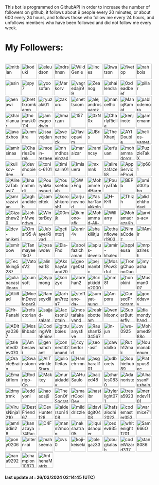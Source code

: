 <p>This bot is programmed on GithubAPI in order to increase the number of followers on github, it follows about 9 people every 20 minutes, or about 600 every 24 hours, and follows those who follow me every 24 hours, and unfollows members who have been followed and did not follow me every week.</p><h1>My Followers:</h1><br>
<a href="https://github.com/mitblan"><img src="https://avatars.githubusercontent.com/u/3195?v=4" alt="mitblan" style="height:50px;width:50px;"/></a>
<a href="https://github.com/koduki"><img src="https://avatars.githubusercontent.com/u/18462?v=4" alt="koduki" style="height:50px;width:50px;"/></a>
<a href="https://github.com/eleudson"><img src="https://avatars.githubusercontent.com/u/26655?v=4" alt="eleudson" style="height:50px;width:50px;"/></a>
<a href="https://github.com/ndrshnsn"><img src="https://avatars.githubusercontent.com/u/27927?v=4" alt="ndrshnsn" style="height:50px;width:50px;"/></a>
<a href="https://github.com/WildGenie"><img src="https://avatars.githubusercontent.com/u/39780?v=4" alt="WildGenie" style="height:50px;width:50px;"/></a>
<a href="https://github.com/linces"><img src="https://avatars.githubusercontent.com/u/45243?v=4" alt="linces" style="height:50px;width:50px;"/></a>
<a href="https://github.com/kwatson"><img src="https://avatars.githubusercontent.com/u/47849?v=4" alt="kwatson" style="height:50px;width:50px;"/></a>
<a href="https://github.com/fivetop"><img src="https://avatars.githubusercontent.com/u/50413?v=4" alt="fivetop" style="height:50px;width:50px;"/></a>
<a href="https://github.com/nahbois"><img src="https://avatars.githubusercontent.com/u/55395?v=4" alt="nahbois" style="height:50px;width:50px;"/></a>
<a href="https://github.com/esin"><img src="https://avatars.githubusercontent.com/u/69767?v=4" alt="esin" style="height:50px;width:50px;"/></a>
<a href="https://github.com/spy7"><img src="https://avatars.githubusercontent.com/u/82372?v=4" alt="spy7" style="height:50px;width:50px;"/></a>
<a href="https://github.com/yoosofan"><img src="https://avatars.githubusercontent.com/u/94287?v=4" alt="yoosofan" style="height:50px;width:50px;"/></a>
<a href="https://github.com/Markorv"><img src="https://avatars.githubusercontent.com/u/102870?v=4" alt="Markorv" style="height:50px;width:50px;"/></a>
<a href="https://github.com/vagredajr99"><img src="https://avatars.githubusercontent.com/u/112998?v=4" alt="vagredajr99" style="height:50px;width:50px;"/></a>
<a href="https://github.com/Zeanog"><img src="https://avatars.githubusercontent.com/u/142208?v=4" alt="Zeanog" style="height:50px;width:50px;"/></a>
<a href="https://github.com/shailendra"><img src="https://avatars.githubusercontent.com/u/145175?v=4" alt="shailendra" style="height:50px;width:50px;"/></a>
<a href="https://github.com/0xdeadbeef"><img src="https://avatars.githubusercontent.com/u/150708?v=4" alt="0xdeadbeef" style="height:50px;width:50px;"/></a>
<a href="https://github.com/pillar"><img src="https://avatars.githubusercontent.com/u/156289?v=4" alt="pillar" style="height:50px;width:50px;"/></a>
<a href="https://github.com/aenawi"><img src="https://avatars.githubusercontent.com/u/158606?v=4" alt="aenawi" style="height:50px;width:50px;"/></a>
<a href="https://github.com/brettkromkamp"><img src="https://avatars.githubusercontent.com/u/160078?v=4" alt="brettkromkamp" style="height:50px;width:50px;"/></a>
<a href="https://github.com/ryuzaki01"><img src="https://avatars.githubusercontent.com/u/164993?v=4" alt="ryuzaki01" style="height:50px;width:50px;"/></a>
<a href="https://github.com/zakuru"><img src="https://avatars.githubusercontent.com/u/171174?v=4" alt="zakuru" style="height:50px;width:50px;"/></a>
<a href="https://github.com/snettscom"><img src="https://avatars.githubusercontent.com/u/175748?v=4" alt="snettscom" style="height:50px;width:50px;"/></a>
<a href="https://github.com/alejandrosuarez"><img src="https://avatars.githubusercontent.com/u/180114?v=4" alt="alejandrosuarez" style="height:50px;width:50px;"/></a>
<a href="https://github.com/manoelhc"><img src="https://avatars.githubusercontent.com/u/185583?v=4" alt="manoelhc" style="height:50px;width:50px;"/></a>
<a href="https://github.com/ManojKamat"><img src="https://avatars.githubusercontent.com/u/209821?v=4" alt="ManojKamat" style="height:50px;width:50px;"/></a>
<a href="https://github.com/pablodemora"><img src="https://avatars.githubusercontent.com/u/227205?v=4" alt="pablodemora" style="height:50px;width:50px;"/></a>
<a href="https://github.com/khairilanuar"><img src="https://avatars.githubusercontent.com/u/227631?v=4" alt="khairilanuar" style="height:50px;width:50px;"/></a>
<a href="https://github.com/thomask0114"><img src="https://avatars.githubusercontent.com/u/231329?v=4" alt="thomask0114" style="height:50px;width:50px;"/></a>
<a href="https://github.com/jamesgoodwin"><img src="https://avatars.githubusercontent.com/u/251963?v=4" alt="jamesgoodwin" style="height:50px;width:50px;"/></a>
<a href="https://github.com/hmarzan"><img src="https://avatars.githubusercontent.com/u/265841?v=4" alt="hmarzan" style="height:50px;width:50px;"/></a>
<a href="https://github.com/157"><img src="https://avatars.githubusercontent.com/u/1020018?v=4" alt="157" style="height:50px;width:50px;"/></a>
<a href="https://github.com/0xN0x"><img src="https://avatars.githubusercontent.com/u/1781547?v=4" alt="0xN0x" style="height:50px;width:50px;"/></a>
<a href="https://github.com/CharlyRielle"><img src="https://avatars.githubusercontent.com/u/2490528?v=4" alt="CharlyRielle" style="height:50px;width:50px;"/></a>
<a href="https://github.com/kenjinote"><img src="https://avatars.githubusercontent.com/u/2605401?v=4" alt="kenjinote" style="height:50px;width:50px;"/></a>
<a href="https://github.com/gamemann"><img src="https://avatars.githubusercontent.com/u/6509565?v=4" alt="gamemann" style="height:50px;width:50px;"/></a>
<a href="https://github.com/javadxhos"><img src="https://avatars.githubusercontent.com/u/8378177?v=4" alt="javadxhos" style="height:50px;width:50px;"/></a>
<a href="https://github.com/unmitra"><img src="https://avatars.githubusercontent.com/u/8395463?v=4" alt="unmitra" style="height:50px;width:50px;"/></a>
<a href="https://github.com/issavejdani"><img src="https://avatars.githubusercontent.com/u/10261553?v=4" alt="issavejdani" style="height:50px;width:50px;"/></a>
<a href="https://github.com/svenerbeck"><img src="https://avatars.githubusercontent.com/u/12124066?v=4" alt="svenerbeck" style="height:50px;width:50px;"/></a>
<a href="https://github.com/flaviopavim"><img src="https://avatars.githubusercontent.com/u/15269375?v=4" alt="flaviopavim" style="height:50px;width:50px;"/></a>
<a href="https://github.com/JBris"><img src="https://avatars.githubusercontent.com/u/16170973?v=4" alt="JBris" style="height:50px;width:50px;"/></a>
<a href="https://github.com/TheKhanj"><img src="https://avatars.githubusercontent.com/u/17639831?v=4" alt="TheKhanj" style="height:50px;width:50px;"/></a>
<a href="https://github.com/AYIDouble"><img src="https://avatars.githubusercontent.com/u/18186995?v=4" alt="AYIDouble" style="height:50px;width:50px;"/></a>
<a href="https://github.com/helios-yamet"><img src="https://avatars.githubusercontent.com/u/19288394?v=4" alt="helios-yamet" style="height:50px;width:50px;"/></a>
<a href="https://github.com/amirsinaa"><img src="https://avatars.githubusercontent.com/u/20769213?v=4" alt="amirsinaa" style="height:50px;width:50px;"/></a>
<a href="https://github.com/CharlesDerek"><img src="https://avatars.githubusercontent.com/u/22461547?v=4" alt="CharlesDerek" style="height:50px;width:50px;"/></a>
<a href="https://github.com/moein-rezaee"><img src="https://avatars.githubusercontent.com/u/25407037?v=4" alt="moein-rezaee" style="height:50px;width:50px;"/></a>
<a href="https://github.com/mhmdhoseinzade"><img src="https://avatars.githubusercontent.com/u/27922739?v=4" alt="mhmdhoseinzade" style="height:50px;width:50px;"/></a>
<a href="https://github.com/maralzar"><img src="https://avatars.githubusercontent.com/u/29638282?v=4" alt="maralzar" style="height:50px;width:50px;"/></a>
<a href="https://github.com/ramincsy"><img src="https://avatars.githubusercontent.com/u/34828058?v=4" alt="ramincsy" style="height:50px;width:50px;"/></a>
<a href="https://github.com/erfuuan"><img src="https://avatars.githubusercontent.com/u/36955603?v=4" alt="erfuuan" style="height:50px;width:50px;"/></a>
<a href="https://github.com/mohammadprgrm20123"><img src="https://avatars.githubusercontent.com/u/39572061?v=4" alt="mohammadprgrm20123" style="height:50px;width:50px;"/></a>
<a href="https://github.com/PuzzleTakX"><img src="https://avatars.githubusercontent.com/u/40192550?v=4" alt="PuzzleTakX" style="height:50px;width:50px;"/></a>
<a href="https://github.com/kulikov-dev"><img src="https://avatars.githubusercontent.com/u/40471760?v=4" alt="kulikov-dev" style="height:50px;width:50px;"/></a>
<a href="https://github.com/devshopier"><img src="https://avatars.githubusercontent.com/u/43087851?v=4" alt="devshopier" style="height:50px;width:50px;"/></a>
<a href="https://github.com/tonic-6101"><img src="https://avatars.githubusercontent.com/u/43235418?v=4" alt="tonic-6101" style="height:50px;width:50px;"/></a>
<a href="https://github.com/timisalin01"><img src="https://avatars.githubusercontent.com/u/43674869?v=4" alt="timisalin01" style="height:50px;width:50px;"/></a>
<a href="https://github.com/imlauera"><img src="https://avatars.githubusercontent.com/u/44532811?v=4" alt="imlauera" style="height:50px;width:50px;"/></a>
<a href="https://github.com/mxmnk"><img src="https://avatars.githubusercontent.com/u/46030850?v=4" alt="mxmnk" style="height:50px;width:50px;"/></a>
<a href="https://github.com/alirezafazeli8"><img src="https://avatars.githubusercontent.com/u/46454614?v=4" alt="alirezafazeli8" style="height:50px;width:50px;"/></a>
<a href="https://github.com/AppServiceProvider"><img src="https://avatars.githubusercontent.com/u/47697490?v=4" alt="AppServiceProvider" style="height:50px;width:50px;"/></a>
<a href="https://github.com/ip681"><img src="https://avatars.githubusercontent.com/u/48838737?v=4" alt="ip681" style="height:50px;width:50px;"/></a>
<a href="https://github.com/AlirezaTabasi7"><img src="https://avatars.githubusercontent.com/u/52912797?v=4" alt="AlirezaTabasi7" style="height:50px;width:50px;"/></a>
<a href="https://github.com/khanmhmdi"><img src="https://avatars.githubusercontent.com/u/53315077?v=4" alt="khanmhmdi" style="height:50px;width:50px;"/></a>
<a href="https://github.com/PouryaMansouri"><img src="https://avatars.githubusercontent.com/u/54346362?v=4" alt="PouryaMansouri" style="height:50px;width:50px;"/></a>
<a href="https://github.com/Youssefouah"><img src="https://avatars.githubusercontent.com/u/54747804?v=4" alt="Youssefouah" style="height:50px;width:50px;"/></a>
<a href="https://github.com/SWxEng"><img src="https://avatars.githubusercontent.com/u/55116927?v=4" alt="SWxEng" style="height:50px;width:50px;"/></a>
<a href="https://github.com/MohammedHarmouche"><img src="https://avatars.githubusercontent.com/u/56594992?v=4" alt="MohammedHarmouche" style="height:50px;width:50px;"/></a>
<a href="https://github.com/PouryaTak"><img src="https://avatars.githubusercontent.com/u/56784522?v=4" alt="PouryaTak" style="height:50px;width:50px;"/></a>
<a href="https://github.com/BEPb"><img src="https://avatars.githubusercontent.com/u/57312267?v=4" alt="BEPb" style="height:50px;width:50px;"/></a>
<a href="https://github.com/omid001php"><img src="https://avatars.githubusercontent.com/u/59409837?v=4" alt="omid001php" style="height:50px;width:50px;"/></a>
<a href="https://github.com/smrrazavian"><img src="https://avatars.githubusercontent.com/u/62871170?v=4" alt="smrrazavian" style="height:50px;width:50px;"/></a>
<a href="https://github.com/aghandideh"><img src="https://avatars.githubusercontent.com/u/63241065?v=4" alt="aghandideh" style="height:50px;width:50px;"/></a>
<a href="https://github.com/samettek"><img src="https://avatars.githubusercontent.com/u/64100550?v=4" alt="samettek" style="height:50px;width:50px;"/></a>
<a href="https://github.com/koroshkorosh1"><img src="https://avatars.githubusercontent.com/u/65099510?v=4" alt="koroshkorosh1" style="height:50px;width:50px;"/></a>
<a href="https://github.com/arjuncvinod"><img src="https://avatars.githubusercontent.com/u/68469520?v=4" alt="arjuncvinod" style="height:50px;width:50px;"/></a>
<a href="https://github.com/YasharTavakkolnia"><img src="https://avatars.githubusercontent.com/u/69003835?v=4" alt="YasharTavakkolnia" style="height:50px;width:50px;"/></a>
<a href="https://github.com/H-K-R"><img src="https://avatars.githubusercontent.com/u/69351423?v=4" alt="H-K-R" style="height:50px;width:50px;"/></a>
<a href="https://github.com/Thizh"><img src="https://avatars.githubusercontent.com/u/70251552?v=4" alt="Thizh" style="height:50px;width:50px;"/></a>
<a href="https://github.com/alidehkhodaei"><img src="https://avatars.githubusercontent.com/u/70447283?v=4" alt="alidehkhodaei" style="height:50px;width:50px;"/></a>
<a href="https://github.com/Gizachew29"><img src="https://avatars.githubusercontent.com/u/72370435?v=4" alt="Gizachew29" style="height:50px;width:50px;"/></a>
<a href="https://github.com/JohnMwendwa"><img src="https://avatars.githubusercontent.com/u/72663882?v=4" alt="JohnMwendwa" style="height:50px;width:50px;"/></a>
<a href="https://github.com/WinterBoy-Galois"><img src="https://avatars.githubusercontent.com/u/72891761?v=4" alt="WinterBoy-Galois" style="height:50px;width:50px;"/></a>
<a href="https://github.com/00mjk"><img src="https://avatars.githubusercontent.com/u/73543858?v=4" alt="00mjk" style="height:50px;width:50px;"/></a>
<a href="https://github.com/ikimono-afk"><img src="https://avatars.githubusercontent.com/u/73547093?v=4" alt="ikimono-afk" style="height:50px;width:50px;"/></a>
<a href="https://github.com/Mohammad-Ali-Malekzadeh"><img src="https://avatars.githubusercontent.com/u/75009952?v=4" alt="Mohammad-Ali-Malekzadeh" style="height:50px;width:50px;"/></a>
<a href="https://github.com/Willarry"><img src="https://avatars.githubusercontent.com/u/77531807?v=4" alt="Willarry" style="height:50px;width:50px;"/></a>
<a href="https://github.com/MohamadrezaKhalvati"><img src="https://avatars.githubusercontent.com/u/79717216?v=4" alt="MohamadrezaKhalvati" style="height:50px;width:50px;"/></a>
<a href="https://github.com/jarvis-acv"><img src="https://avatars.githubusercontent.com/u/81223741?v=4" alt="jarvis-acv" style="height:50px;width:50px;"/></a>
<a href="https://github.com/dev-aniketj"><img src="https://avatars.githubusercontent.com/u/81229551?v=4" alt="dev-aniketj" style="height:50px;width:50px;"/></a>
<a href="https://github.com/Omar95-A"><img src="https://avatars.githubusercontent.com/u/81801245?v=4" alt="Omar95-A" style="height:50px;width:50px;"/></a>
<a href="https://github.com/JubayerRiyad"><img src="https://avatars.githubusercontent.com/u/81983264?v=4" alt="JubayerRiyad" style="height:50px;width:50px;"/></a>
<a href="https://github.com/getintorj"><img src="https://avatars.githubusercontent.com/u/84499372?v=4" alt="getintorj" style="height:50px;width:50px;"/></a>
<a href="https://github.com/amir4v"><img src="https://avatars.githubusercontent.com/u/84547283?v=4" alt="amir4v" style="height:50px;width:50px;"/></a>
<a href="https://github.com/shakiliitju"><img src="https://avatars.githubusercontent.com/u/84621547?v=4" alt="shakiliitju" style="height:50px;width:50px;"/></a>
<a href="https://github.com/ethanflower1903"><img src="https://avatars.githubusercontent.com/u/84658436?v=4" alt="ethanflower1903" style="height:50px;width:50px;"/></a>
<a href="https://github.com/NimaCodez"><img src="https://avatars.githubusercontent.com/u/85389307?v=4" alt="NimaCodez" style="height:50px;width:50px;"/></a>
<a href="https://github.com/IIAmir"><img src="https://avatars.githubusercontent.com/u/86028513?v=4" alt="IIAmir" style="height:50px;width:50px;"/></a>
<a href="https://github.com/emiroow"><img src="https://avatars.githubusercontent.com/u/86824829?v=4" alt="emiroow" style="height:50px;width:50px;"/></a>
<a href="https://github.com/Tanmayee1507"><img src="https://avatars.githubusercontent.com/u/86916999?v=4" alt="Tanmayee1507" style="height:50px;width:50px;"/></a>
<a href="https://github.com/tysaiwdev"><img src="https://avatars.githubusercontent.com/u/87986195?v=4" alt="tysaiwdev" style="height:50px;width:50px;"/></a>
<a href="https://github.com/Ela-Fhd"><img src="https://avatars.githubusercontent.com/u/88094638?v=4" alt="Ela-Fhd" style="height:50px;width:50px;"/></a>
<a href="https://github.com/abolfazlchaman"><img src="https://avatars.githubusercontent.com/u/88617114?v=4" alt="abolfazlchaman" style="height:50px;width:50px;"/></a>
<a href="https://github.com/aplus-developer"><img src="https://avatars.githubusercontent.com/u/89198066?v=4" alt="aplus-developer" style="height:50px;width:50px;"/></a>
<a href="https://github.com/amir-khaleghi"><img src="https://avatars.githubusercontent.com/u/89293266?v=4" alt="amir-khaleghi" style="height:50px;width:50px;"/></a>
<a href="https://github.com/appleusa"><img src="https://avatars.githubusercontent.com/u/90065717?v=4" alt="appleusa" style="height:50px;width:50px;"/></a>
<a href="https://github.com/mrpaziresh"><img src="https://avatars.githubusercontent.com/u/90142173?v=4" alt="mrpaziresh" style="height:50px;width:50px;"/></a>
<a href="https://github.com/Techking5287"><img src="https://avatars.githubusercontent.com/u/91337512?v=4" alt="Techking5287" style="height:50px;width:50px;"/></a>
<a href="https://github.com/VatosV2"><img src="https://avatars.githubusercontent.com/u/92579954?v=4" alt="VatosV2" style="height:50px;width:50px;"/></a>
<a href="https://github.com/alineai18"><img src="https://avatars.githubusercontent.com/u/93167956?v=4" alt="alineai18" style="height:50px;width:50px;"/></a>
<a href="https://github.com/AkshayAnand2002"><img src="https://avatars.githubusercontent.com/u/93818352?v=4" alt="AkshayAnand2002" style="height:50px;width:50px;"/></a>
<a href="https://github.com/george0st"><img src="https://avatars.githubusercontent.com/u/95856749?v=4" alt="george0st" style="height:50px;width:50px;"/></a>
<a href="https://github.com/pejmanbtc"><img src="https://avatars.githubusercontent.com/u/95918753?v=4" alt="pejmanbtc" style="height:50px;width:50px;"/></a>
<a href="https://github.com/MostPow3rful"><img src="https://avatars.githubusercontent.com/u/96079030?v=4" alt="MostPow3rful" style="height:50px;width:50px;"/></a>
<a href="https://github.com/TrongChuongDao"><img src="https://avatars.githubusercontent.com/u/96568661?v=4" alt="TrongChuongDao" style="height:50px;width:50px;"/></a>
<a href="https://github.com/imyasha"><img src="https://avatars.githubusercontent.com/u/96626701?v=4" alt="imyasha" style="height:50px;width:50px;"/></a>
<a href="https://github.com/julianacastilloaraujo"><img src="https://avatars.githubusercontent.com/u/96964513?v=4" alt="julianacastilloaraujo" style="height:50px;width:50px;"/></a>
<a href="https://github.com/cumsoft"><img src="https://avatars.githubusercontent.com/u/97250816?v=4" alt="cumsoft" style="height:50px;width:50px;"/></a>
<a href="https://github.com/Syipmong"><img src="https://avatars.githubusercontent.com/u/98860942?v=4" alt="Syipmong" style="height:50px;width:50px;"/></a>
<a href="https://github.com/korizyx"><img src="https://avatars.githubusercontent.com/u/99187000?v=4" alt="korizyx" style="height:50px;width:50px;"/></a>
<a href="https://github.com/abrehan2"><img src="https://avatars.githubusercontent.com/u/100872683?v=4" alt="abrehan2" style="height:50px;width:50px;"/></a>
<a href="https://github.com/Scriptkiddo2000"><img src="https://avatars.githubusercontent.com/u/101963149?v=4" alt="Scriptkiddo2000" style="height:50px;width:50px;"/></a>
<a href="https://github.com/mm8f"><img src="https://avatars.githubusercontent.com/u/104580716?v=4" alt="mm8f" style="height:50px;width:50px;"/></a>
<a href="https://github.com/honokini"><img src="https://avatars.githubusercontent.com/u/104803215?v=4" alt="honokini" style="height:50px;width:50px;"/></a>
<a href="https://github.com/Musman007"><img src="https://avatars.githubusercontent.com/u/105151734?v=4" alt="Musman007" style="height:50px;width:50px;"/></a>
<a href="https://github.com/AliiRad"><img src="https://avatars.githubusercontent.com/u/106279062?v=4" alt="AliiRad" style="height:50px;width:50px;"/></a>
<a href="https://github.com/MoeinDeveloper92"><img src="https://avatars.githubusercontent.com/u/107954985?v=4" alt="MoeinDeveloper92" style="height:50px;width:50px;"/></a>
<a href="https://github.com/Ramseyxlil"><img src="https://avatars.githubusercontent.com/u/108173781?v=4" alt="Ramseyxlil" style="height:50px;width:50px;"/></a>
<a href="https://github.com/farhan7reza7"><img src="https://avatars.githubusercontent.com/u/108195448?v=4" alt="farhan7reza7" style="height:50px;width:50px;"/></a>
<a href="https://github.com/steffano-da-cruz"><img src="https://avatars.githubusercontent.com/u/108758837?v=4" alt="steffano-da-cruz" style="height:50px;width:50px;"/></a>
<a href="https://github.com/sumyat-aung"><img src="https://avatars.githubusercontent.com/u/108873224?v=4" alt="sumyat-aung" style="height:50px;width:50px;"/></a>
<a href="https://github.com/Amporu"><img src="https://avatars.githubusercontent.com/u/109149566?v=4" alt="Amporu" style="height:50px;width:50px;"/></a>
<a href="https://github.com/CursedPrograms"><img src="https://avatars.githubusercontent.com/u/110344485?v=4" alt="CursedPrograms" style="height:50px;width:50px;"/></a>
<a href="https://github.com/gooddavvy"><img src="https://avatars.githubusercontent.com/u/110428134?v=4" alt="gooddavvy" style="height:50px;width:50px;"/></a>
<a href="https://github.com/Hr-Panahi"><img src="https://avatars.githubusercontent.com/u/110527736?v=4" alt="Hr-Panahi" style="height:50px;width:50px;"/></a>
<a href="https://github.com/refactorian"><img src="https://avatars.githubusercontent.com/u/110738252?v=4" alt="refactorian" style="height:50px;width:50px;"/></a>
<a href="https://github.com/sajjad-salam"><img src="https://avatars.githubusercontent.com/u/110976991?v=4" alt="sajjad-salam" style="height:50px;width:50px;"/></a>
<a href="https://github.com/JacksonUptain"><img src="https://avatars.githubusercontent.com/u/111402072?v=4" alt="JacksonUptain" style="height:50px;width:50px;"/></a>
<a href="https://github.com/mostafakavand"><img src="https://avatars.githubusercontent.com/u/111739753?v=4" alt="mostafakavand" style="height:50px;width:50px;"/></a>
<a href="https://github.com/realrobotteam"><img src="https://avatars.githubusercontent.com/u/112397575?v=4" alt="realrobotteam" style="height:50px;width:50px;"/></a>
<a href="https://github.com/wenMoonx"><img src="https://avatars.githubusercontent.com/u/112678484?v=4" alt="wenMoonx" style="height:50px;width:50px;"/></a>
<a href="https://github.com/SuperButterfly"><img src="https://avatars.githubusercontent.com/u/112956014?v=4" alt="SuperButterfly" style="height:50px;width:50px;"/></a>
<a href="https://github.com/diamondyhand"><img src="https://avatars.githubusercontent.com/u/113045708?v=4" alt="diamondyhand" style="height:50px;width:50px;"/></a>
<a href="https://github.com/ADItya0367"><img src="https://avatars.githubusercontent.com/u/113133103?v=4" alt="ADItya0367" style="height:50px;width:50px;"/></a>
<a href="https://github.com/Moslihbadr"><img src="https://avatars.githubusercontent.com/u/113358493?v=4" alt="Moslihbadr" style="height:50px;width:50px;"/></a>
<a href="https://github.com/CodingWithEnjoy"><img src="https://avatars.githubusercontent.com/u/113675029?v=4" alt="CodingWithEnjoy" style="height:50px;width:50px;"/></a>
<a href="https://github.com/gittubbies"><img src="https://avatars.githubusercontent.com/u/114693514?v=4" alt="gittubbies" style="height:50px;width:50px;"/></a>
<a href="https://github.com/Jovanysfive"><img src="https://avatars.githubusercontent.com/u/115149298?v=4" alt="Jovanysfive" style="height:50px;width:50px;"/></a>
<a href="https://github.com/Raushan1234567"><img src="https://avatars.githubusercontent.com/u/115460955?v=4" alt="Raushan1234567" style="height:50px;width:50px;"/></a>
<a href="https://github.com/in-jun"><img src="https://avatars.githubusercontent.com/u/115498126?v=4" alt="in-jun" style="height:50px;width:50px;"/></a>
<a href="https://github.com/ws-0925"><img src="https://avatars.githubusercontent.com/u/115808599?v=4" alt="ws-0925" style="height:50px;width:50px;"/></a>
<a href="https://github.com/Mohamed988o"><img src="https://avatars.githubusercontent.com/u/115921235?v=4" alt="Mohamed988o" style="height:50px;width:50px;"/></a>
<a href="https://github.com/talentedDev0703"><img src="https://avatars.githubusercontent.com/u/117049160?v=4" alt="talentedDev0703" style="height:50px;width:50px;"/></a>
<a href="https://github.com/Ambesawi"><img src="https://avatars.githubusercontent.com/u/117799650?v=4" alt="Ambesawi" style="height:50px;width:50px;"/></a>
<a href="https://github.com/gennahchant"><img src="https://avatars.githubusercontent.com/u/118005705?v=4" alt="gennahchant" style="height:50px;width:50px;"/></a>
<a href="https://github.com/connectit2anand"><img src="https://avatars.githubusercontent.com/u/119344602?v=4" alt="connectit2anand" style="height:50px;width:50px;"/></a>
<a href="https://github.com/4cyberlord"><img src="https://avatars.githubusercontent.com/u/119391570?v=4" alt="4cyberlord" style="height:50px;width:50px;"/></a>
<a href="https://github.com/seo-asif"><img src="https://avatars.githubusercontent.com/u/120080710?v=4" alt="seo-asif" style="height:50px;width:50px;"/></a>
<a href="https://github.com/dawidolko"><img src="https://avatars.githubusercontent.com/u/120188951?v=4" alt="dawidolko" style="height:50px;width:50px;"/></a>
<a href="https://github.com/Ruth12mak"><img src="https://avatars.githubusercontent.com/u/120684326?v=4" alt="Ruth12mak" style="height:50px;width:50px;"/></a>
<a href="https://github.com/Noumanabegum"><img src="https://avatars.githubusercontent.com/u/120779311?v=4" alt="Noumanabegum" style="height:50px;width:50px;"/></a>
<a href="https://github.com/OracleBrain"><img src="https://avatars.githubusercontent.com/u/121432807?v=4" alt="OracleBrain" style="height:50px;width:50px;"/></a>
<a href="https://github.com/Swanstonn"><img src="https://avatars.githubusercontent.com/u/122443988?v=4" alt="Swanstonn" style="height:50px;width:50px;"/></a>
<a href="https://github.com/AllTwinkleStars"><img src="https://avatars.githubusercontent.com/u/122667965?v=4" alt="AllTwinkleStars" style="height:50px;width:50px;"/></a>
<a href="https://github.com/juliofleitas"><img src="https://avatars.githubusercontent.com/u/122684703?v=4" alt="juliofleitas" style="height:50px;width:50px;"/></a>
<a href="https://github.com/Hanieh-mn"><img src="https://avatars.githubusercontent.com/u/122727909?v=4" alt="Hanieh-mn" style="height:50px;width:50px;"/></a>
<a href="https://github.com/asgharali101"><img src="https://avatars.githubusercontent.com/u/122790377?v=4" alt="asgharali101" style="height:50px;width:50px;"/></a>
<a href="https://github.com/udborets"><img src="https://avatars.githubusercontent.com/u/123362580?v=4" alt="udborets" style="height:50px;width:50px;"/></a>
<a href="https://github.com/Sophiehub89"><img src="https://avatars.githubusercontent.com/u/123826764?v=4" alt="Sophiehub89" style="height:50px;width:50px;"/></a>
<a href="https://github.com/PlatypusSec"><img src="https://avatars.githubusercontent.com/u/123879376?v=4" alt="PlatypusSec" style="height:50px;width:50px;"/></a>
<a href="https://github.com/Emakiflom"><img src="https://avatars.githubusercontent.com/u/125467587?v=4" alt="Emakiflom" style="height:50px;width:50px;"/></a>
<a href="https://github.com/Rodrigo-Cn"><img src="https://avatars.githubusercontent.com/u/125518378?v=4" alt="Rodrigo-Cn" style="height:50px;width:50px;"/></a>
<a href="https://github.com/Makitey"><img src="https://avatars.githubusercontent.com/u/125828184?v=4" alt="Makitey" style="height:50px;width:50px;"/></a>
<a href="https://github.com/muraidaddy"><img src="https://avatars.githubusercontent.com/u/126224746?v=4" alt="muraidaddy" style="height:50px;width:50px;"/></a>
<a href="https://github.com/AHuSaulo"><img src="https://avatars.githubusercontent.com/u/127993779?v=4" alt="AHuSaulo" style="height:50px;width:50px;"/></a>
<a href="https://github.com/baijed48"><img src="https://avatars.githubusercontent.com/u/128218579?v=4" alt="baijed48" style="height:50px;width:50px;"/></a>
<a href="https://github.com/charles0830"><img src="https://avatars.githubusercontent.com/u/128301504?v=4" alt="charles0830" style="height:50px;width:50px;"/></a>
<a href="https://github.com/Adanoriste"><img src="https://avatars.githubusercontent.com/u/128909862?v=4" alt="Adanoriste" style="height:50px;width:50px;"/></a>
<a href="https://github.com/AlhassanFusheini"><img src="https://avatars.githubusercontent.com/u/128978611?v=4" alt="AlhassanFusheini" style="height:50px;width:50px;"/></a>
<a href="https://github.com/dmytrmk"><img src="https://avatars.githubusercontent.com/u/129224595?v=4" alt="dmytrmk" style="height:50px;width:50px;"/></a>
<a href="https://github.com/eddyonl"><img src="https://avatars.githubusercontent.com/u/129272990?v=4" alt="eddyonl" style="height:50px;width:50px;"/></a>
<a href="https://github.com/haoadsj9"><img src="https://avatars.githubusercontent.com/u/130531161?v=4" alt="haoadsj9" style="height:50px;width:50px;"/></a>
<a href="https://github.com/TheSonOfSocrates"><img src="https://avatars.githubusercontent.com/u/130851533?v=4" alt="TheSonOfSocrates" style="height:50px;width:50px;"/></a>
<a href="https://github.com/smartCoolDev"><img src="https://avatars.githubusercontent.com/u/130961362?v=4" alt="smartCoolDev" style="height:50px;width:50px;"/></a>
<a href="https://github.com/hastibr"><img src="https://avatars.githubusercontent.com/u/131494545?v=4" alt="hastibr" style="height:50px;width:50px;"/></a>
<a href="https://github.com/tylerlight071"><img src="https://avatars.githubusercontent.com/u/131891127?v=4" alt="tylerlight071" style="height:50px;width:50px;"/></a>
<a href="https://github.com/tresa5923"><img src="https://avatars.githubusercontent.com/u/132029183?v=4" alt="tresa5923" style="height:50px;width:50px;"/></a>
<a href="https://github.com/merndev1101"><img src="https://avatars.githubusercontent.com/u/132189735?v=4" alt="merndev1101" style="height:50px;width:50px;"/></a>
<a href="https://github.com/VirusNinja1210"><img src="https://avatars.githubusercontent.com/u/132317376?v=4" alt="VirusNinja1210" style="height:50px;width:50px;"/></a>
<a href="https://github.com/BestFriend67"><img src="https://avatars.githubusercontent.com/u/132333928?v=4" alt="BestFriend67" style="height:50px;width:50px;"/></a>
<a href="https://github.com/DevHunter128"><img src="https://avatars.githubusercontent.com/u/132545371?v=4" alt="DevHunter128" style="height:50px;width:50px;"/></a>
<a href="https://github.com/alderson1408"><img src="https://avatars.githubusercontent.com/u/133116589?v=4" alt="alderson1408" style="height:50px;width:50px;"/></a>
<a href="https://github.com/milddrizzle"><img src="https://avatars.githubusercontent.com/u/133192705?v=4" alt="milddrizzle" style="height:50px;width:50px;"/></a>
<a href="https://github.com/davidgit0408"><img src="https://avatars.githubusercontent.com/u/133590152?v=4" alt="davidgit0408" style="height:50px;width:50px;"/></a>
<a href="https://github.com/hafsalodhi2023"><img src="https://avatars.githubusercontent.com/u/134400279?v=4" alt="hafsalodhi2023" style="height:50px;width:50px;"/></a>
<a href="https://github.com/codemaster05330"><img src="https://avatars.githubusercontent.com/u/134444531?v=4" alt="codemaster05330" style="height:50px;width:50px;"/></a>
<a href="https://github.com/warmice71"><img src="https://avatars.githubusercontent.com/u/136490321?v=4" alt="warmice71" style="height:50px;width:50px;"/></a>
<a href="https://github.com/amriddin26"><img src="https://avatars.githubusercontent.com/u/136697714?v=4" alt="amriddin26" style="height:50px;width:50px;"/></a>
<a href="https://github.com/kanazaya74Raccon"><img src="https://avatars.githubusercontent.com/u/139003519?v=4" alt="kanazaya74Raccon" style="height:50px;width:50px;"/></a>
<a href="https://github.com/D4Fi"><img src="https://avatars.githubusercontent.com/u/139288494?v=4" alt="D4Fi" style="height:50px;width:50px;"/></a>
<a href="https://github.com/mann2moon"><img src="https://avatars.githubusercontent.com/u/139585156?v=4" alt="mann2moon" style="height:50px;width:50px;"/></a>
<a href="https://github.com/nakshatra05"><img src="https://avatars.githubusercontent.com/u/139595090?v=4" alt="nakshatra05" style="height:50px;width:50px;"/></a>
<a href="https://github.com/liquidshopier"><img src="https://avatars.githubusercontent.com/u/139778242?v=4" alt="liquidshopier" style="height:50px;width:50px;"/></a>
<a href="https://github.com/cedev935"><img src="https://avatars.githubusercontent.com/u/140622562?v=4" alt="cedev935" style="height:50px;width:50px;"/></a>
<a href="https://github.com/whitenight1201"><img src="https://avatars.githubusercontent.com/u/141316498?v=4" alt="whitenight1201" style="height:50px;width:50px;"/></a>
<a href="https://github.com/Sam666O"><img src="https://avatars.githubusercontent.com/u/141770099?v=4" alt="Sam666O" style="height:50px;width:50px;"/></a>
<a href="https://github.com/pony0206"><img src="https://avatars.githubusercontent.com/u/142345616?v=4" alt="pony0206" style="height:50px;width:50px;"/></a>
<a href="https://github.com/altern-ai"><img src="https://avatars.githubusercontent.com/u/142718182?v=4" alt="altern-ai" style="height:50px;width:50px;"/></a>
<a href="https://github.com/mahseema"><img src="https://avatars.githubusercontent.com/u/143227828?v=4" alt="mahseema" style="height:50px;width:50px;"/></a>
<a href="https://github.com/cvs0"><img src="https://avatars.githubusercontent.com/u/143862758?v=4" alt="cvs0" style="height:50px;width:50px;"/></a>
<a href="https://github.com/koji-keiseki"><img src="https://avatars.githubusercontent.com/u/144947831?v=4" alt="koji-keiseki" style="height:50px;width:50px;"/></a>
<a href="https://github.com/lolegaz33"><img src="https://avatars.githubusercontent.com/u/149488208?v=4" alt="lolegaz33" style="height:50px;width:50px;"/></a>
<a href="https://github.com/dougkalash"><img src="https://avatars.githubusercontent.com/u/149725576?v=4" alt="dougkalash" style="height:50px;width:50px;"/></a>
<a href="https://github.com/codeWizard337"><img src="https://avatars.githubusercontent.com/u/151155288?v=4" alt="codeWizard337" style="height:50px;width:50px;"/></a>
<a href="https://github.com/stan8086"><img src="https://avatars.githubusercontent.com/u/154884797?v=4" alt="stan8086" style="height:50px;width:50px;"/></a>
<a href="https://github.com/nana9292"><img src="https://avatars.githubusercontent.com/u/155925965?v=4" alt="nana9292" style="height:50px;width:50px;"/></a>
<a href="https://github.com/champion10873"><img src="https://avatars.githubusercontent.com/u/157318675?v=4" alt="champion10873" style="height:50px;width:50px;"/></a>
<a href="https://github.com/AnthenaMatrix"><img src="https://avatars.githubusercontent.com/u/162960507?v=4" alt="AnthenaMatrix" style="height:50px;width:50px;"/></a>
<br><h4>last update at : 26/03/2024 02:14:45 (UTC)</h4><br>